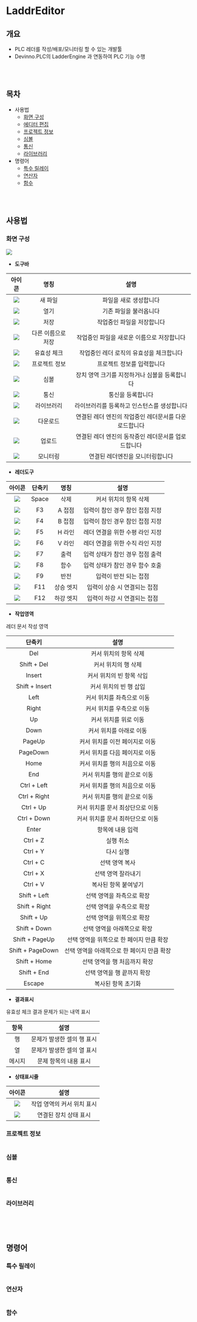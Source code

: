 # LaddrEditor

## 개요
* PLC 레더를 작성/배포/모니터링 할 수 있는 개발툴
* Devinno.PLC의 LadderEngine 과 연동하여 PLC 기능 수행

<br />
<br />  

## 목차
 * 사용법
   * [화면 구성](#화면-구성)
   * [에디터 편집](#에디터-편집)
   * [프로젝트 정보](#프로젝트-정보)
   * [심볼](#심볼)
   * [통신](#통신)
   * [라이브러리](#라이브러리)
 * 명령어
   * [특수 릴레이](#특수-릴레이)
   * [연산자](#연산자)
   * [함수](#함수)


<br />
<br />  


## 사용법

### 화면 구성
![](./imgs/화면구성.png)

* **도구바**

|아이콘|명칭|설명|
|:---:|:---:|:---:|
|![](./imgs/새파일.png)|새 파일|파일을 새로 생성합니다|
|![](./imgs/열기.png)|열기|기존 파일을 불러옵니다|
|![](./imgs/저장.png)|저장|작업중인 파일을 저장합니다|
|![](./imgs/다른이름저장.png)|다른 이름으로 저장|작업중인 파일을 새로운 이름으로 저장합니다|
|![](./imgs/체크.png)|유효성 체크|작업중인 레더 로직의 유효성을 체크합니다|
|![](./imgs/정보.png)|프로젝트 정보|프로젝트 정보를 입력합니다|
|![](./imgs/심볼.png)|심볼|장치 영역 크기를 지정하거나 심볼을 등록합니다|
|![](./imgs/통신.png)|통신|통신을 등록합니다|
|![](./imgs/라이브러리.png)|라이브러리|라이브러리를 등록하고 인스턴스를 생성합니다|
|![](./imgs/다운로드.png)|다운로드|연결된 레더 엔진의 작업중인 레더문서를 다운로드합니다|
|![](./imgs/업로드.png)|업로드|연결된 레더 엔진의 동작중인 레더문서를 업로드합니다|
|![](./imgs/모니터링.png)|모니터링|연결된 레더엔진을 모니터링합니다|

* **레더도구**

|아이콘|단축키|명칭|설명|
|:---:|:---:|:---:|:---:|
|![](./imgs/Space.png)|Space|삭제|커서 위치의 항목 삭제|
|![](./imgs/F3.png)|F3|A 접점|입력이 참인 경우 참인 접점 지정|
|![](./imgs/F4.png)|F4|B 접점|입력이 참인 경우 참인 접점 지정|
|![](./imgs/F5.png)|F5|H 라인|레더 연결을 위한 수평 라인 지정|
|![](./imgs/F6.png)|F6|V 라인|레더 연결을 위한 수직 라인 지정|
|![](./imgs/F7.png)|F7|출력|입력 상태가 참인 경우 접점 출력|
|![](./imgs/F8.png)|F8|함수|입력 상태가 참인 경우 함수 호출|
|![](./imgs/F9.png)|F9|반전|입력이 반전 되는 접점|
|![](./imgs/F11.png)|F11|상승 엣지|입력이 상승 시 연결되는 접점|
|![](./imgs/F12.png)|F12|하강 엣지|입력이 하강 시 연결되는 접점|

* **작업영역**

레더 문서 작성 영역

|단축키|설명|
|:---:|:---:|
|Del|커서 위치의 항목 삭제|
|Shift + Del|커서 위치의 행 삭제|
|Insert|커서 위치의 빈 항목 삭입|
|Shift + Insert|커서 위치의 빈 행 삽입|
|Left|커서 위치를 좌측으로 이동|
|Right|커서 위치를 우측으로 이동|
|Up|커서 위치를 위로 이동|
|Down|커서 위치를 아래로 이동|
|PageUp|커서 위치를 이전 페이지로 이동|
|PageDown|커서 위치를 다음 페이지로 이동|
|Home|커서 위치를 행의 처음으로 이동|
|End|커서 위치를 행의 끝으로 이동|
|Ctrl + Left|커서 위치를 행의 처음으로 이동|
|Ctrl + Right|커서 위치를 행의 끝으로 이동|
|Ctrl + Up|커서 위치를 문서 최상단으로 이동|
|Ctrl + Down|커서 위치를 문서 최하단으로 이동|
|Enter|항목에 내용 입력|
|Ctrl + Z|실행 취소|
|Ctrl + Y|다시 실행|
|Ctrl + C|선택 영역 복사|
|Ctrl + X|선택 영역 잘라내기|
|Ctrl + V|복사된 항목 붙여넣기|
|Shift + Left|선택 영역을 좌측으로 확장|
|Shift + Right|선택 영역을 우측으로 확장|
|Shift + Up|선택 영역을 위쪽으로 확장|
|Shift + Down|선택 영역을 아래쪽으로 확장|
|Shift + PageUp|선택 영역을 위쪽으로 한 페이지 만큼 확장|
|Shift + PageDown|선택 영역을 아래쪽으로 한 페이지 만큼 확장|
|Shift + Home|선택 영역을 행 처음까지 확장|
|Shift + End|선택 영역을 행 끝까지 확장|
|Escape|복사된 항목 초기화|


* **결과표시**

유효성 체크 결과 문제가 되는 내역 표시

|항목|설명|
|:---:|:---:|
|행|문제가 발생한 셀의 행 표시|
|열|문제가 발생한 셀의 열 표시|
|메시지|문제 항목의 내용 표시|

* **상태표시줄**

|아이콘|설명|
|:---:|:---:|
|![](./imgs/커서상태.png)|작업 영역의 커서 위치 표시|
|![](./imgs/장치상태.png)|연결된 장치 상태 표시|

### 프로젝트 정보
```
```
### 심볼
```
```
### 통신
```
```
### 라이브러리
```
```

<br />
<br />  

## 명령어

### 특수 릴레이
```
```
### 연산자
```
```
### 함수
```
```